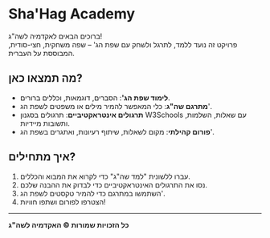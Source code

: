 # Sha'Hag Academy

ברוכים הבאים לאקדמיה לשה"ג!  
פרויקט זה נועד ללמד, לתרגל ולשחק עם שפת הג' – שפה משחקית, חצי-סודית, המבוססת על העברית.

## מה תמצאו כאן?

- **לימוד שפת הג'**: הסברים, דוגמאות, וכללים ברורים.
- **מתרגם שה"ג**: כלי המאפשר להמיר מילים או משפטים לשפת הג'.
- **תרגולים אינטראקטיביים**: תרגולים בסגנון W3Schools עם שאלות, השלמות, ותשובות מיידיות.
- **פורום קהילתי**: מקום לשאלות, שיתוף רעיונות, ואתגרים בשפת הג'.

## איך מתחילים?

1. עברו ללשונית "למד שה\"ג" כדי לקרוא את המבוא והכללים.
2. נסו את התרגולים האינטראקטיביים כדי לבדוק את ההבנה שלכם.
3. השתמשו במתרגם כדי להמיר טקסטים לשפת הג'.
4. הצטרפו לפורום ושתפו חוויות!

---

**כל הזכויות שמורות © האקדמיה לשה"ג**
